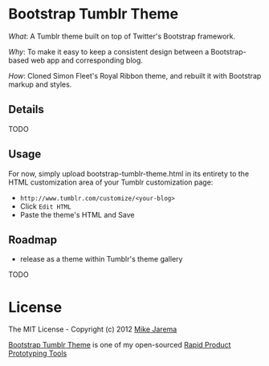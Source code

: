 # Bootstrap Tumblr Theme

*What*: A Tumblr theme built on top of Twitter's Bootstrap framework.

*Why*: To make it easy to keep a consistent design between a Bootstrap-based web app and corresponding blog.

*How*: Cloned Simon Fleet's Royal Ribbon theme, and rebuilt it with Bootstrap markup and styles.


## Details

TODO


## Usage

For now, simply upload bootstrap-tumblr-theme.html in its entirety to the HTML customization area of your Tumblr customization page:

* ``http://www.tumblr.com/customize/<your-blog>``
* Click ``Edit HTML``
* Paste the theme's HTML and Save


## Roadmap

* release as a theme within Tumblr's theme gallery

TODO


# License

The MIT License - Copyright (c) 2012 [Mike Jarema](http://mikejarema.com)

[Bootstrap Tumblr Theme](https://github.com/mikejarema/bootstrap-tumblr-theme) is one of my open-sourced [Rapid Product Prototyping Tools](http://producteer.com)
